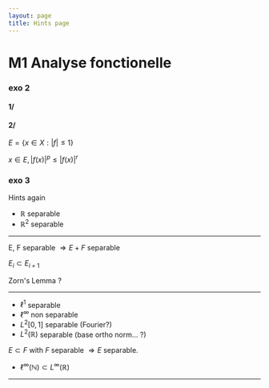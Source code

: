 ```yaml
---
layout: page
title: Hints page
---
```


# M1 Analyse fonctionelle


### exo 2

#### 1/

#### 2/
 $E=\{x \in X:|f| \leq 1\}$

$x\in E, \,|f(x)|^p \leq |f(x)|^r$

### exo 3

Hints again

- $\mathbb{R}$ separable
- $\mathbb{R}^2$ separable

---

E, F separable $\Rightarrow E + F$ separable


$E_i \subset E_{i+1}$

Zorn's Lemma ?

---

- $\ell^1$ separable
- $\ell^\infty$ non separable
- $L^2[0,1]$ separable (Fourier?)
- $L^2(\mathbb{R})$ separable (base ortho norm... ?)

$E \subset F$ with $F$ separable 
$\Rightarrow E$ separable.

- $\ell^\infty(\mathbb{N}) \subset L^\infty(\mathbb{R})$

---
